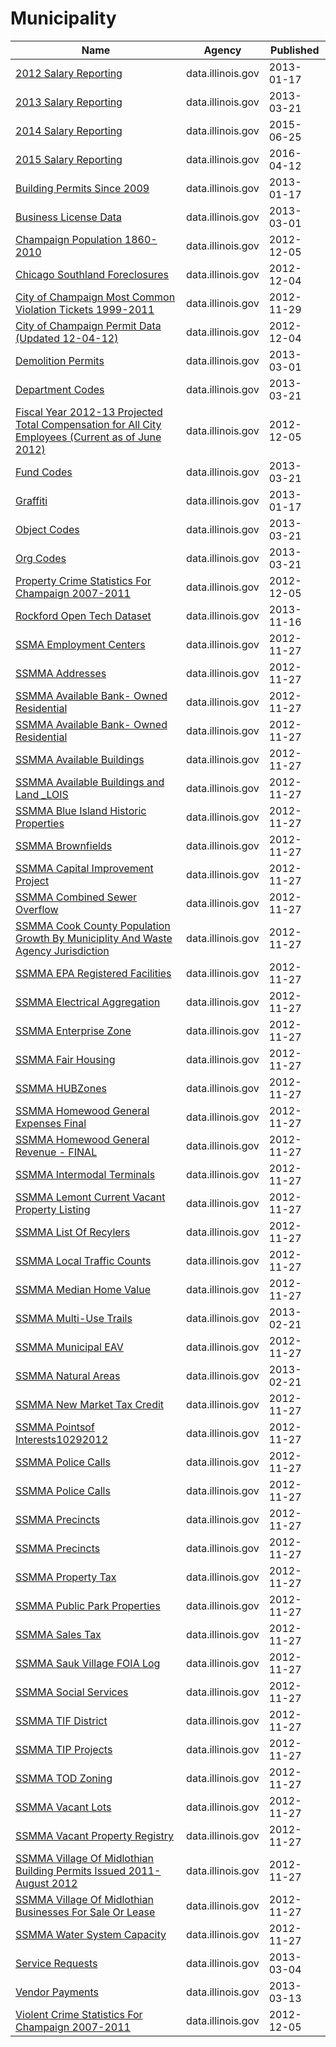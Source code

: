 # Municipality

Name | Agency | Published
---- | ---- | ---------
[2012 Salary Reporting](../datasets/szp6-7w9h.md) | data.illinois.gov | 2013-01-17
[2013 Salary Reporting](../datasets/kfq4-b2hu.md) | data.illinois.gov | 2013-03-21
[2014 Salary Reporting](../datasets/h8gb-xkm2.md) | data.illinois.gov | 2015-06-25
[2015 Salary Reporting](../datasets/7e32-cf2y.md) | data.illinois.gov | 2016-04-12
[Building Permits Since 2009](../datasets/stav-rdug.md) | data.illinois.gov | 2013-01-17
[Business License Data](../datasets/xucu-3qae.md) | data.illinois.gov | 2013-03-01
[Champaign Population 1860-2010](../datasets/j5j5-zjn8.md) | data.illinois.gov | 2012-12-05
[Chicago Southland Foreclosures](../datasets/udcv-aqsu.md) | data.illinois.gov | 2012-12-04
[City of Champaign Most Common Violation Tickets 1999-2011](../datasets/nnhd-ku5t.md) | data.illinois.gov | 2012-11-29
[City of Champaign Permit Data (Updated 12-04-12)](../datasets/m3fm-fpwu.md) | data.illinois.gov | 2012-12-04
[Demolition Permits](../datasets/x8r5-vr4m.md) | data.illinois.gov | 2013-03-01
[Department Codes](../datasets/wyic-g7r7.md) | data.illinois.gov | 2013-03-21
[Fiscal Year 2012-13 Projected Total Compensation for All City Employees (Current as of June 2012)](../datasets/bcsw-x3k4.md) | data.illinois.gov | 2012-12-05
[Fund Codes](../datasets/f42m-6vmd.md) | data.illinois.gov | 2013-03-21
[Graffiti](../datasets/u4ca-yfeq.md) | data.illinois.gov | 2013-01-17
[Object Codes](../datasets/jbmj-nkfx.md) | data.illinois.gov | 2013-03-21
[Org Codes](../datasets/f992-f2zj.md) | data.illinois.gov | 2013-03-21
[Property Crime Statistics For Champaign 2007-2011](../datasets/656s-n86g.md) | data.illinois.gov | 2012-12-05
[Rockford Open Tech Dataset](../datasets/bmst-ammm.md) | data.illinois.gov | 2013-11-16
[SSMA Employment Centers](../datasets/xwzt-wcgs.md) | data.illinois.gov | 2012-11-27
[SSMMA Addresses](../datasets/96g3-9rcf.md) | data.illinois.gov | 2012-11-27
[SSMMA Available Bank- Owned Residential](../datasets/2rzk-jtei.md) | data.illinois.gov | 2012-11-27
[SSMMA Available Bank- Owned Residential](../datasets/2rzk-jtei.md) | data.illinois.gov | 2012-11-27
[SSMMA Available Buildings](../datasets/ittj-asww.md) | data.illinois.gov | 2012-11-27
[SSMMA Available Buildings and Land _LOIS](../datasets/8bmh-pbvm.md) | data.illinois.gov | 2012-11-27
[SSMMA Blue Island Historic Properties](../datasets/hgt2-8jmr.md) | data.illinois.gov | 2012-11-27
[SSMMA Brownfields](../datasets/c9ab-sb5q.md) | data.illinois.gov | 2012-11-27
[SSMMA Capital Improvement Project](../datasets/4wsa-83m3.md) | data.illinois.gov | 2012-11-27
[SSMMA Combined Sewer Overflow](../datasets/5yuf-j7kn.md) | data.illinois.gov | 2012-11-27
[SSMMA Cook County Population Growth By Municiplity And Waste Agency Jurisdiction](../datasets/3vkt-2em6.md) | data.illinois.gov | 2012-11-27
[SSMMA EPA Registered Facilities](../datasets/vuvb-x2d6.md) | data.illinois.gov | 2012-11-27
[SSMMA Electrical Aggregation](../datasets/hej9-ntad.md) | data.illinois.gov | 2012-11-27
[SSMMA Enterprise Zone](../datasets/na8j-2gfp.md) | data.illinois.gov | 2012-11-27
[SSMMA Fair Housing](../datasets/rcky-ja8i.md) | data.illinois.gov | 2012-11-27
[SSMMA HUBZones](../datasets/98eh-ui6u.md) | data.illinois.gov | 2012-11-27
[SSMMA Homewood General Expenses Final](../datasets/ad47-797r.md) | data.illinois.gov | 2012-11-27
[SSMMA Homewood General Revenue - FINAL](../datasets/ihug-r95j.md) | data.illinois.gov | 2012-11-27
[SSMMA Intermodal Terminals](../datasets/wbks-tkq9.md) | data.illinois.gov | 2012-11-27
[SSMMA Lemont Current Vacant Property Listing](../datasets/7cu5-qgzm.md) | data.illinois.gov | 2012-11-27
[SSMMA List Of Recylers](../datasets/mxaw-q8gs.md) | data.illinois.gov | 2012-11-27
[SSMMA Local Traffic Counts](../datasets/ru3b-73t6.md) | data.illinois.gov | 2012-11-27
[SSMMA Median Home Value](../datasets/miqf-743d.md) | data.illinois.gov | 2012-11-27
[SSMMA Multi-Use Trails](../datasets/4n29-iu8g.md) | data.illinois.gov | 2013-02-21
[SSMMA Municipal EAV](../datasets/a8zr-68i9.md) | data.illinois.gov | 2012-11-27
[SSMMA Natural Areas](../datasets/tkef-fgt6.md) | data.illinois.gov | 2013-02-21
[SSMMA New Market Tax Credit](../datasets/4ceu-mmb4.md) | data.illinois.gov | 2012-11-27
[SSMMA Pointsof Interests10292012](../datasets/jsv7-e8be.md) | data.illinois.gov | 2012-11-27
[SSMMA Police Calls](../datasets/fdhy-vi9z.md) | data.illinois.gov | 2012-11-27
[SSMMA Police Calls](../datasets/fdhy-vi9z.md) | data.illinois.gov | 2012-11-27
[SSMMA Precincts](../datasets/gv49-ypq3.md) | data.illinois.gov | 2012-11-27
[SSMMA Precincts](../datasets/gv49-ypq3.md) | data.illinois.gov | 2012-11-27
[SSMMA Property Tax](../datasets/jjf8-mx47.md) | data.illinois.gov | 2012-11-27
[SSMMA Public Park Properties](../datasets/evzh-8p3x.md) | data.illinois.gov | 2012-11-27
[SSMMA Sales Tax](../datasets/qer4-iwzq.md) | data.illinois.gov | 2012-11-27
[SSMMA Sauk Village FOIA Log](../datasets/reqj-psb4.md) | data.illinois.gov | 2012-11-27
[SSMMA Social Services](../datasets/c2pa-9a2v.md) | data.illinois.gov | 2012-11-27
[SSMMA TIF District](../datasets/fzqr-ukfe.md) | data.illinois.gov | 2012-11-27
[SSMMA TIP Projects](../datasets/wc9j-ps8n.md) | data.illinois.gov | 2012-11-27
[SSMMA TOD Zoning](../datasets/jtrb-dted.md) | data.illinois.gov | 2012-11-27
[SSMMA Vacant Lots](../datasets/pkyu-rhje.md) | data.illinois.gov | 2012-11-27
[SSMMA Vacant Property Registry](../datasets/c2f2-z5eb.md) | data.illinois.gov | 2012-11-27
[SSMMA Village Of Midlothian Building Permits Issued 2011- August 2012](../datasets/cii2-ipkp.md) | data.illinois.gov | 2012-11-27
[SSMMA Village Of Midlothian Businesses For Sale Or Lease](../datasets/kdsw-ekab.md) | data.illinois.gov | 2012-11-27
[SSMMA Water System Capacity](../datasets/vj9h-5kps.md) | data.illinois.gov | 2012-11-27
[Service Requests](../datasets/53fr-di76.md) | data.illinois.gov | 2013-03-04
[Vendor Payments](../datasets/u3p3-prfd.md) | data.illinois.gov | 2013-03-13
[Violent Crime Statistics For Champaign 2007-2011](../datasets/akb5-n6v7.md) | data.illinois.gov | 2012-12-05

